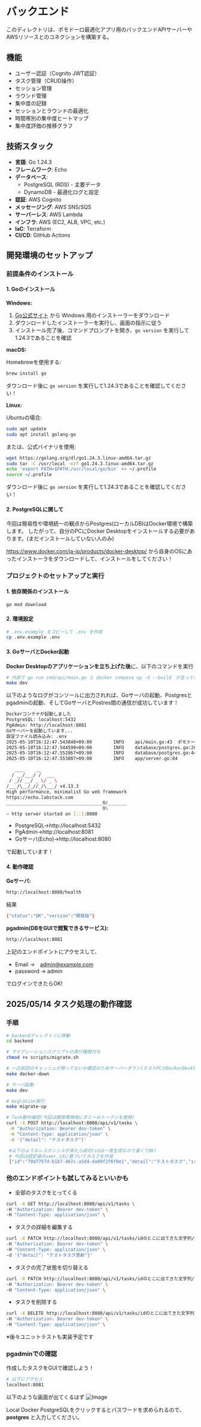 # バックエンド

このディレクトリは、ポモドーロ最適化アプリ用のバックエンドAPIサーバーやAWSリソースとのコネクションを構築する。

## 機能

- ユーザー認証（Cognito JWT認証）
- タスク管理（CRUD操作）
- セッション管理
- ラウンド管理
- 集中度の記録
- セッションとラウンドの最適化
- 時間帯別の集中度ヒートマップ
- 集中度評価の推移グラフ

## 技術スタック

- **言語**: Go 1.24.3
- **フレームワーク**: Echo
- **データベース**: 
  - PostgreSQL (RDS) - 主要データ
  - DynamoDB - 最適化ログと設定
- **認証**: AWS Cognito
- **メッセージング**: AWS SNS/SQS
- **サーバーレス**: AWS Lambda
- **インフラ**: AWS (EC2, ALB, VPC, etc.)
- **IaC**: Terraform
- **CI/CD**: GitHub Actions

## 開発環境のセットアップ

### 前提条件のインストール

#### 1. Goのインストール

**Windows:**

1. [Go公式サイト](https://golang.org/dl/) から Windows 用のインストーラーをダウンロード
2. ダウンロードしたインストーラーを実行し、画面の指示に従う
3. インストール完了後、コマンドプロンプトを開き、`go version` を実行して1.24.3であることを確認

**macOS:**

Homebrewを使用する:
```bash
brew install go
```
ダウンロード後に `go version` を実行して1.24.3であることを確認してください！


**Linux:**

Ubuntuの場合:
```bash
sudo apt update
sudo apt install golang-go
```

または、公式バイナリを使用:
```bash
wget https://golang.org/dl/go1.24.3.linux-amd64.tar.gz
sudo tar -C /usr/local -xzf go1.24.3.linux-amd64.tar.gz
echo 'export PATH=$PATH:/usr/local/go/bin' >> ~/.profile
source ~/.profile
```
ダウンロード後に `go version` を実行して1.24.3であることを確認してください！

#### 2. PostgreSQLに関して

今回は簡易性や環境統一の観点からPostgres(ローカルDB)はDocker環境で構築します。
したがって、自分のPCにDocker Desktopをインストールする必要があります。(まだインストールしていない人のみ)

https://www.docker.com/ja-jp/products/docker-desktop/ から自身のOSにあったインストーラをダウンロードして、インストールをしてください！


### プロジェクトのセットアップと実行

#### 1. 依存関係のインストール

```bash
go mod download
```

#### 2. 環境設定

```bash
# .env.example をコピーして .env を作成
cp .env.example .env
```

#### 3. GoサーバとDocker起動
**Docker Desktopのアプリケーションを立ち上げた後**に、以下のコマンドを実行
```bash
# 内部で go run cmd/api/main.go と docker compose up -d --build　が走っています
make dev
```

以下のようなログがコンソールに出力されれば、Goサーバの起動、Postgresとpgadminの起動、そしてGoサーバとPostres間の通信が成功しています！
```bash
Dockerコンテナが起動しました
PostgreSQL: localhost:5432
PgAdmin: http://localhost:8081
Goサーバーを起動しています...
設定ファイル読み込み: .env
2025-05-10T16:12:47.543848+09:00        INFO    api/main.go:43  ポモドーロAPIサーバー 起動中... バージョン: 開発版, コミット: unknown, ビルド時間: unknown, 環境: development
2025-05-10T16:12:47.544599+09:00        INFO    database/postgres.go:28 PostgreSQLに接続: localhost:5432/pomodoro
2025-05-10T16:12:47.552867+09:00        INFO    database/postgres.go:44 PostgreSQL接続成功
2025-05-10T16:12:47.553807+09:00        INFO    app/server.go:84        サーバーをポート 8080 で起動

   ____    __
  / __/___/ /  ___
 / _// __/ _ \/ _ \
/___/\__/_//_/\___/ v4.13.3
High performance, minimalist Go web framework
https://echo.labstack.com
____________________________________O/_______
                                    O\
⇨ http server started on [::]:8080
```


- PostgreSQL→http://localhost:5432
- PgAdmin→http://localhost:8081
- Goサーバ(Echo)→http://localhost:8080

で起動しています！

#### 4. 動作確認
**Goサーバ:**

```bash
http://localhost:8080/health
```
結果

```bash
{"status":"OK","version":"開発版"}
```

**pgadmin(DBをGUIで閲覧できるサービス):**

```bash
http://localhost:8081
```

上記のエンドポイントにアクセスして、
 - Email →　admin@example.com
 - password → admin
 
 でログインできたらOK!

 ## 2025/05/14 タスク処理の動作確認
 ### 手順
 ```bash
 # backendディレクトリに移動
 cd backend

# マイグレーションスクリプトの実行権限付与
 chmod +x scripts/migrate.sh

 # 一応前回のキャッシュが残ってないか確認のためサーバーダウン(ホストPCのDockerDesktopを開いてね！)
 make docker-down

 # サーバ起動
 make dev

 # migration実行
 make migrate-up

 # Task動作確認(今回は開発環境用にダミーのトークンを使用)
 curl -X POST http://localhost:8080/api/v1/tasks \
  -H "Authorization: Bearer dev-token" \
  -H "Content-Type: application/json" \
  -d '{"detail": "テストタスク"}'

  #以下のようなレスポンンスが来たら成功(idは一意生成なので違くてOK)
  # 今回は固定値のuser_idに基づいてタスクを作成
  {"id":"70d7757d-b1b7-467c-a5d4-da09f2f6f0e1","detail":"テストタスク","is_completed":false,"created_at":"2025-05-14T18:04:43.476769+09:00","updated_at":"2025-05-14T18:04:43.476769+09:00"}
```

### 他のエンドポイントも試してみるといいかも
 - 全部のタスクをとってくる
 ```bash
 curl -X GET http://localhost:8080/api/v1/tasks \
 -H "Authorization: Bearer dev-token" \
 -H "Content-Type: application/json" \
 ```

 - タスクの詳細を編集する
 ```bash
 curl -X PATCH http://localhost:8080/api/v1/tasks/idのとこに出てきた文字列/edit \
-H "Authorization: Bearer dev-token" \
-H "Content-Type: application/json" \
-d '{"detail": "テストタスク更新"}'
 ```

 - タスクの完了状態を切り替える
 ```bash
 curl -X PATCH http://localhost:8080/api/v1/tasks/idのとこに出てきた文字列/toggle \
-H "Authorization: Bearer dev-token" \
-H "Content-Type: application/json" \
 ```

 - タスクを削除する
 ```bash
 curl -X DELETE http://localhost:8080/api/v1/tasks/idのとこに出てきた文字列 \
-H "Authorization: Bearer dev-token" \
-H "Content-Type: application/json" \
```

※後々ユニットテストも実装予定です

### pgadminでの確認
作成したタスクをGUIで確認しよう！
```bash
# 以下にアクセス
localhost:8081
```
以下のような画面が出てくるはず
![Image](https://github.com/user-attachments/assets/67fd26e0-6d8b-49c2-8f5e-28446daef3ca)

Local Docker PostgreSQLをクリックするとパスワードを求められるので、
**postgres**
と入力してください。


